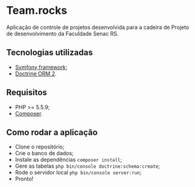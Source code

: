 Team.rocks
==========

Aplicação de controle de projetos desenvolvida para a cadeira de Projeto de desenvolvimento da Faculdade Senac RS.

Tecnologias utilizadas
----------------------
* [Symfony framework][1];
* [Doctrine ORM 2][2].

Requisitos
----------
* PHP >= 5.5.9;
* [Composer][3].

Como rodar a aplicação
----------------------
* Clone o repositório;
* Crie o banco de dados;
* Instale as dependências ```composer install```;
* Gere as tabelas ```php bin/console doctrine:schema:create```;
* Rode o servidor local ```php bin/console server:run```;
* Pronto!

[1]:  https://symfony.com/
[2]:  http://docs.doctrine-project.org/projects/doctrine-orm/en/latest/
[3]:  https://getcomposer.org/